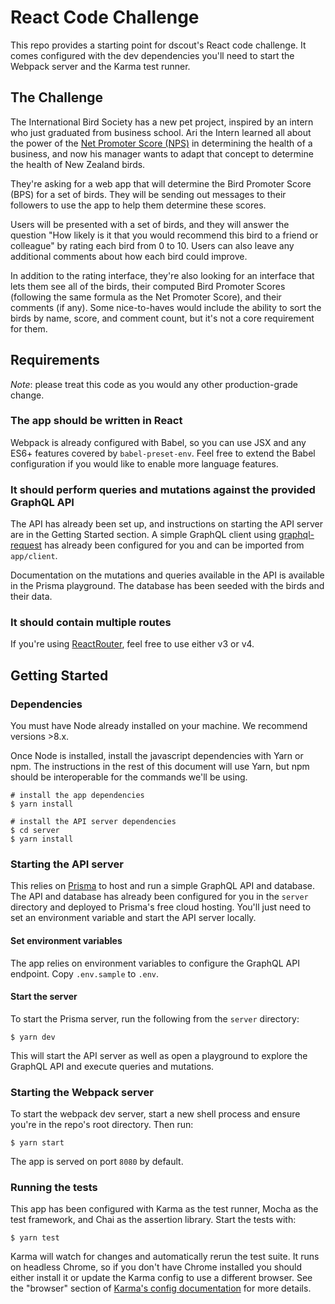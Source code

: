 # React Code Challenge

This repo provides a starting point for dscout's React code challenge. It comes configured with the dev dependencies you'll need to start the Webpack server and the Karma test runner.

## The Challenge

The International Bird Society has a new pet project, inspired by an intern who just graduated from business school. Ari the Intern learned all about the power of the [Net Promoter Score (NPS)](https://www.netpromoter.com/know/) in determining the health of a business, and now his manager wants to adapt that concept to determine the health of New Zealand birds.

They're asking for a web app that will determine the Bird Promoter Score (BPS) for a set of birds. They will be sending out messages to their followers to use the app to help them determine these scores.

Users will be presented with a set of birds, and they will answer the question "How likely is it that you would recommend this bird to a friend or colleague" by rating each bird from 0 to 10. Users can also leave any additional comments about how each bird could improve.

In addition to the rating interface, they're also looking for an interface that lets them see all of the birds, their computed Bird Promoter Scores (following the same formula as the Net Promoter Score), and their comments (if any). Some nice-to-haves would include the ability to sort the birds by name, score, and comment count, but it's not a core requirement for them.

## Requirements

*Note*: please treat this code as you would any other production-grade change.

### The app should be written in React

Webpack is already configured with Babel, so you can use JSX and any ES6+ features covered by `babel-preset-env`. Feel free to extend the Babel configuration if you would like to enable more language features.

### It should perform queries and mutations against the provided GraphQL API

The API has already been set up, and instructions on starting the API server are in the Getting Started section. A simple GraphQL client using [graphql-request](https://github.com/prisma/graphql-request) has already been configured for you and can be imported from `app/client`.

Documentation on the mutations and queries available in the API is available in the Prisma playground. The database has been seeded with the birds and their data.

### It should contain multiple routes

If you're using [ReactRouter](https://github.com/ReactTraining/react-router), feel free to use either v3 or v4.

## Getting Started

### Dependencies

You must have Node already installed on your machine. We recommend versions >8.x.

Once Node is installed, install the javascript dependencies with Yarn or npm. The instructions in the rest of this document will use Yarn, but npm should be interoperable for the commands we'll be using.

```shell
# install the app dependencies
$ yarn install

# install the API server dependencies
$ cd server
$ yarn install
```

### Starting the API server

This relies on [Prisma](https://www.prismagraphql.com/) to host and run a simple GraphQL API and database. The API and database has already been configured for you in the `server` directory and deployed to Prisma's free cloud hosting. You'll just need to set an environment variable and start the API server locally.

#### Set environment variables

The app relies on environment variables to configure the GraphQL API endpoint. Copy `.env.sample` to `.env`.

#### Start the server

To start the Prisma server, run the following from the `server` directory:

```shell
$ yarn dev
```

This will start the API server as well as open a playground to explore the GraphQL API and execute queries and mutations.

### Starting the Webpack server

To start the webpack dev server, start a new shell process and ensure you're in the repo's root directory. Then run:

```shell
$ yarn start
```

The app is served on port `8080` by default.

### Running the tests

This app has been configured with Karma as the test runner, Mocha as the test framework, and Chai as the assertion library. Start the tests with:

```shell
$ yarn test
```

Karma will watch for changes and automatically rerun the test suite. It runs on headless Chrome, so if you don't have Chrome installed you should either install it or update the Karma config to use a different browser. See the "browser" section of [Karma's config documentation](http://karma-runner.github.io/2.0/config/configuration-file.html) for more details.
